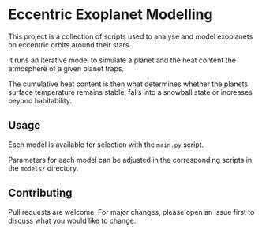 # Eccentric Exoplanet Modelling

This project is a collection of scripts used to analyse and model exoplanets on eccentric orbits around their stars.

It runs an iterative model to simulate a planet and the heat content the atmosphere of a given planet traps. 

The cumulative heat content is then what determines whether the planets surface temperature remains stable, falls into a snowball state or increases beyond habitability.

## Usage

Each model is available for selection with the `main.py` script.

Parameters for each model can be adjusted in the corresponding scripts in the `models/` directory.

## Contributing

Pull requests are welcome. For major changes, please open an issue first
to discuss what you would like to change.
